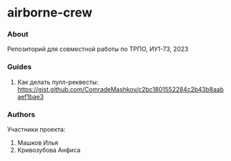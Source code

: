 # airborne-crew

### About
Репозиторий для совместной работы по ТРПО, ИУ1-73, 2023

### Guides
1. Как делать пулл-реквесты: https://gist.github.com/ComradeMashkov/c2bc1801552284c2b43b8aabaef1bae3

### Authors
Участники проекта:
1. Машков Илья
2. Кривозубова Анфиса
